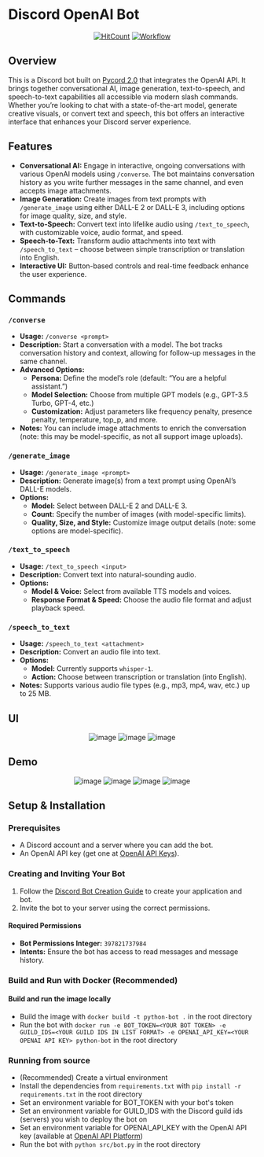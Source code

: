 # Discord OpenAI Bot

<div align="center">

[![HitCount](https://hits.dwyl.com/jdmsharpe/discord-openai-bot.svg?style=flat-square&show=unique)](http://hits.dwyl.com/jdmsharpe/discord-openai-bot)
<a href="https://hub.docker.com/r/jsgreen152/discord-openai-bot" target="_blank" rel="noopener noreferrer">![Workflow](https://github.com/jdmsharpe/discord-openai-bot/actions/workflows/main.yml/badge.svg)</a>
  
</div>

## Overview
This is a Discord bot built on [Pycord 2.0](https://github.com/Pycord-Development/pycord) that integrates the OpenAI API. It brings together conversational AI, image generation, text-to-speech, and speech-to-text capabilities all accessible via modern slash commands. Whether you’re looking to chat with a state-of-the-art model, generate creative visuals, or convert text and speech, this bot offers an interactive interface that enhances your Discord server experience.

## Features
- **Conversational AI:** Engage in interactive, ongoing conversations with various OpenAI models using `/converse`. The bot maintains conversation history as you write further messages in the same channel, and even accepts image attachments.
- **Image Generation:** Create images from text prompts with `/generate_image` using either DALL-E 2 or DALL-E 3, including options for image quality, size, and style.
- **Text-to-Speech:** Convert text into lifelike audio using `/text_to_speech`, with customizable voice, audio format, and speed.
- **Speech-to-Text:** Transform audio attachments into text with `/speech_to_text` – choose between simple transcription or translation into English.
- **Interactive UI:** Button-based controls and real-time feedback enhance the user experience.

## Commands

### `/converse`
- **Usage:** `/converse <prompt>`
- **Description:** Start a conversation with a model. The bot tracks conversation history and context, allowing for follow-up messages in the same channel.
- **Advanced Options:**
  - **Persona:** Define the model’s role (default: “You are a helpful assistant.”)
  - **Model Selection:** Choose from multiple GPT models (e.g., GPT-3.5 Turbo, GPT-4, etc.)
  - **Customization:** Adjust parameters like frequency penalty, presence penalty, temperature, top_p, and more.
- **Notes:** You can include image attachments to enrich the conversation (note: this may be model-specific, as not all support image uploads).

### `/generate_image`
- **Usage:** `/generate_image <prompt>`
- **Description:** Generate image(s) from a text prompt using OpenAI’s DALL-E models.
- **Options:**
  - **Model:** Select between DALL-E 2 and DALL-E 3.
  - **Count:** Specify the number of images (with model-specific limits).
  - **Quality, Size, and Style:** Customize image output details (note: some options are model-specific).

### `/text_to_speech`
- **Usage:** `/text_to_speech <input>`
- **Description:** Convert text into natural-sounding audio.
- **Options:**
  - **Model & Voice:** Select from available TTS models and voices.
  - **Response Format & Speed:** Choose the audio file format and adjust playback speed.

### `/speech_to_text`
- **Usage:** `/speech_to_text <attachment>`
- **Description:** Convert an audio file into text.
- **Options:**
  - **Model:** Currently supports `whisper-1`.
  - **Action:** Choose between transcription or translation (into English).
- **Notes:** Supports various audio file types (e.g., mp3, mp4, wav, etc.) up to 25 MB.

## UI

<div align="center">

![image](https://github.com/jdmsharpe/discord-openai-bot/assets/55511821/588d33fa-084d-46ae-bc19-96a299813c4c)
![image](https://github.com/jdmsharpe/discord-openai-bot/assets/55511821/99e81595-b30f-40b5-b8ac-2a9c8cc49948)
![image](https://github.com/jdmsharpe/discord-openai-bot/assets/55511821/e69242d0-acdc-42af-be66-794c95d81af7)

</div>

## Demo

<div align="center">

![image](https://github.com/jdmsharpe/discord-openai-bot/assets/55511821/47a96010-02d8-4dfc-b317-4009b926da1e)
![image](https://github.com/jdmsharpe/discord-openai-bot/assets/55511821/3907ac6b-4bb6-4bfa-9b97-68912ceed517)
![image](https://github.com/jdmsharpe/discord-openai-bot/assets/55511821/d5e0758e-f9d5-4ca6-bdb4-bea33c5065a3)
![image](https://github.com/jdmsharpe/discord-openai-bot/assets/55511821/c5992fac-3372-4c99-81f1-93c7fbda1d0e)

</div>

## Setup & Installation

### Prerequisites
- A Discord account and a server where you can add the bot.
- An OpenAI API key (get one at [OpenAI API Keys](https://platform.openai.com/api-keys)).

### Creating and Inviting Your Bot
1. Follow the [Discord Bot Creation Guide](https://docs.pycord.dev/en/master/discord.html#:~:text=Make%20sure%20you're%20logged%20on%20to%20the%20Discord%20website.&text=Click%20on%20the%20%E2%80%9CNew%20Application,and%20clicking%20%E2%80%9CAdd%20Bot%E2%80%9D) to create your application and bot.
2. Invite the bot to your server using the correct permissions.

#### Required Permissions
- **Bot Permissions Integer:** `397821737984`
- **Intents:** Ensure the bot has access to read messages and message history.

### Build and Run with Docker (Recommended)
#### Build and run the image locally
+ Build the image with `docker build -t python-bot .` in the root directory
+ Run the bot with `docker run -e BOT_TOKEN=<YOUR BOT TOKEN> -e GUILD_IDS=<YOUR GUILD IDS IN LIST FORMAT> -e OPENAI_API_KEY=<YOUR OPENAI API KEY> python-bot` in the root directory

### Running from source
+ (Recommended) Create a virtual environment
+ Install the dependencies from `requirements.txt` with `pip install -r requirements.txt` in the root directory
+ Set an environment variable for BOT_TOKEN with your bot's token
+ Set an environment variable for GUILD_IDS with the Discord guild ids (servers) you wish to deploy the bot on
+ Set an environment variable for OPENAI_API_KEY with the OpenAI API key (available at <a href="https://platform.openai.com/api-keys">OpenAI API Platform</a>)
+ Run the bot with `python src/bot.py` in the root directory
